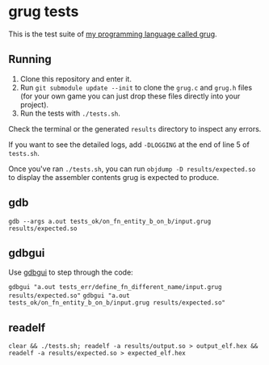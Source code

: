 # grug tests

This is the test suite of [my programming language called grug](https://github.com/MyNameIsTrez/grug/).

## Running

1. Clone this repository and enter it.
2. Run `git submodule update --init` to clone the `grug.c` and `grug.h` files (for your own game you can just drop these files directly into your project).
3. Run the tests with `./tests.sh`.

Check the terminal or the generated `results` directory to inspect any errors.

If you want to see the detailed logs, add `-DLOGGING` at the end of line 5 of `tests.sh`.

Once you've ran `./tests.sh`, you can run `objdump -D results/expected.so` to display the assembler contents grug is expected to produce.

## gdb

`gdb --args a.out tests_ok/on_fn_entity_b_on_b/input.grug results/expected.so`

## gdbgui

Use [gdbgui](https://www.gdbgui.com/) to step through the code:

`gdbgui "a.out tests_err/define_fn_different_name/input.grug results/expected.so"`
`gdbgui "a.out tests_ok/on_fn_entity_b_on_b/input.grug results/expected.so"`

## readelf

`clear && ./tests.sh; readelf -a results/output.so > output_elf.hex && readelf -a results/expected.so > expected_elf.hex`
